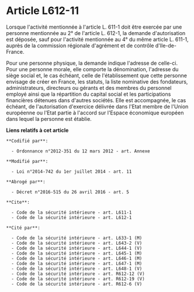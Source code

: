# Article L612-11

Lorsque l'activité mentionnée à l'article L. 611-1 doit être exercée par une personne mentionnée au 2° de l'article L. 612-1,
la demande d'autorisation est déposée, sauf pour l'activité mentionnée au 4° du même article L. 611-1, auprès de la
commission régionale d'agrément et de contrôle d'Ile-de-France. 

Pour une personne physique, la demande indique l'adresse de celle-ci. Pour une personne morale, elle comporte la
dénomination, l'adresse du siège social et, le cas échéant, celle de l'établissement que cette personne envisage de créer en
France, les statuts, la liste nominative des fondateurs, administrateurs, directeurs ou gérants et des membres du personnel
employé ainsi que la répartition du capital social et les participations financières détenues dans d'autres sociétés. Elle
est accompagnée, le cas échéant, de l'autorisation d'exercice délivrée dans l'Etat membre de l'Union européenne ou l'Etat
partie à l'accord sur l'Espace économique européen dans lequel la personne est établie.

**Liens relatifs à cet article**

	**Codifié par**:

	  - Ordonnance n°2012-351 du 12 mars 2012 - art. Annexe

	**Modifié par**:

	  - Loi n°2014-742 du 1er juillet 2014 - art. 11

	**Abrogé par**:

	  - Décret n°2016-515 du 26 avril 2016 - art. 5

	**Cite**:

	  - Code de la sécurité intérieure - art. L611-1
	  - Code de la sécurité intérieure - art. L612-1

	**Cité par**:

	  - Code de la sécurité intérieure - art. L633-1 (M)
	  - Code de la sécurité intérieure - art. L643-2 (V)
	  - Code de la sécurité intérieure - art. L644-1 (V)
	  - Code de la sécurité intérieure - art. L645-1 (M)
	  - Code de la sécurité intérieure - art. L646-1 (M)
	  - Code de la sécurité intérieure - art. L647-1 (M)
	  - Code de la sécurité intérieure - art. L648-1 (V)
	  - Code de la sécurité intérieure - art. R612-12 (V)
	  - Code de la sécurité intérieure - art. R612-19 (V)
	  - Code de la sécurité intérieure - art. R612-6 (V)
